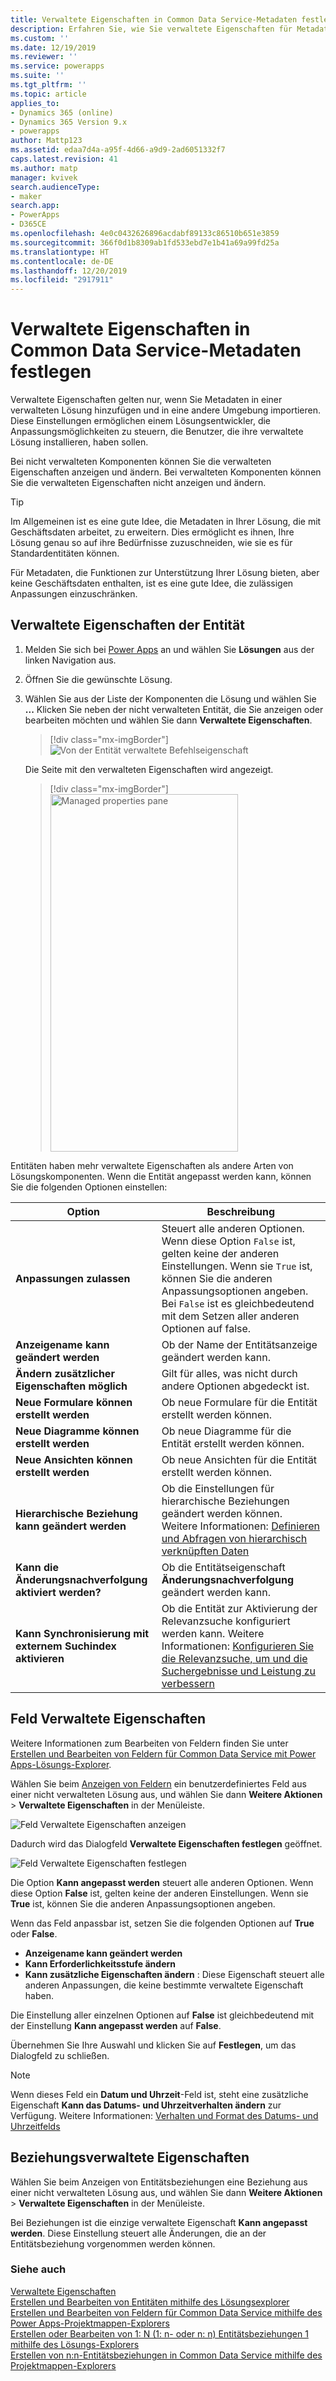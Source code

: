 ```yaml
---
title: Verwaltete Eigenschaften in Common Data Service-Metadaten festlegen | Microsoft-Dokumentation
description: Erfahren Sie, wie Sie verwaltete Eigenschaften für Metadatenelemente in einer Lösung festlegen können.
ms.custom: ''
ms.date: 12/19/2019
ms.reviewer: ''
ms.service: powerapps
ms.suite: ''
ms.tgt_pltfrm: ''
ms.topic: article
applies_to:
- Dynamics 365 (online)
- Dynamics 365 Version 9.x
- powerapps
author: Mattp123
ms.assetid: edaa7d4a-a95f-4d66-a9d9-2ad6051332f7
caps.latest.revision: 41
ms.author: matp
manager: kvivek
search.audienceType:
- maker
search.app:
- PowerApps
- D365CE
ms.openlocfilehash: 4e0c0432626896acdabf89133c86510b651e3859
ms.sourcegitcommit: 366f0d1b8309ab1fd533ebd7e1b41a69a99fd25a
ms.translationtype: HT
ms.contentlocale: de-DE
ms.lasthandoff: 12/20/2019
ms.locfileid: "2917911"
---
```

# <a name="set-managed-properties-in-common-data-service-metadata"></a>Verwaltete Eigenschaften in Common Data Service-Metadaten festlegen 

Verwaltete Eigenschaften gelten nur, wenn Sie Metadaten in einer verwalteten Lösung hinzufügen und in eine andere Umgebung importieren. Diese Einstellungen ermöglichen einem Lösungsentwickler, die Anpassungsmöglichkeiten zu steuern, die Benutzer, die ihre verwaltete Lösung installieren, haben sollen. 

Bei nicht verwalteten Komponenten können Sie die verwalteten Eigenschaften anzeigen und ändern. Bei verwalteten Komponenten können Sie die verwalteten Eigenschaften nicht anzeigen und ändern. 

> [!TIP]
> Im Allgemeinen ist es eine gute Idee, die Metadaten in Ihrer Lösung, die mit Geschäftsdaten arbeitet, zu erweitern. Dies ermöglicht es ihnen, Ihre Lösung genau so auf ihre Bedürfnisse zuzuschneiden, wie sie es für Standardentitäten können.
>
>Für Metadaten, die Funktionen zur Unterstützung Ihrer Lösung bieten, aber keine Geschäftsdaten enthalten, ist es eine gute Idee, die zulässigen Anpassungen einzuschränken.


## <a name="entity-managed-properties"></a>Verwaltete Eigenschaften der Entität
1.  Melden Sie sich bei [Power Apps](https://make.powerapps.com/?utm_source=padocs&utm_medium=linkinadoc&utm_campaign=referralsfromdoc) an und wählen Sie **Lösungen** aus der linken Navigation aus. 
2.  Öffnen Sie die gewünschte Lösung. 
3.  Wählen Sie aus der Liste der Komponenten die Lösung und wählen Sie **...** Klicken Sie neben der nicht verwalteten Entität, die Sie anzeigen oder bearbeiten möchten und wählen Sie dann **Verwaltete Eigenschaften**. 

    > [!div class="mx-imgBorder"] 
    > ![Von der Entität verwaltete Befehlseigenschaft](media/entity-managed-properties.png "Von der Entität verwaltete Befehlseigenschaft")

    Die Seite mit den verwalteten Eigenschaften wird angezeigt. 

    > [!div class="mx-imgBorder"] 
    > <img src="media/managed-properties-dialog.png" alt="Managed properties pane" height="572" width="300">

<!-- [Managed properties pane](media/managed-properties-dialog.png "Managed properties pane") -->
  
Entitäten haben mehr verwaltete Eigenschaften als andere Arten von Lösungskomponenten. Wenn die Entität angepasst werden kann, können Sie die folgenden Optionen einstellen:  

|Option|Beschreibung|
|--|--|
|**Anpassungen zulassen** |Steuert alle anderen Optionen. Wenn diese Option `False` ist, gelten keine der anderen Einstellungen. Wenn sie `True` ist, können Sie die anderen Anpassungsoptionen angeben. Bei `False` ist es gleichbedeutend mit dem Setzen aller anderen Optionen auf false.|
|**Anzeigename kann geändert werden**|Ob der Name der Entitätsanzeige geändert werden kann.|
|**Ändern zusätzlicher Eigenschaften möglich** |Gilt für alles, was nicht durch andere Optionen abgedeckt ist.|
|**Neue Formulare können erstellt werden**|Ob neue Formulare für die Entität erstellt werden können.|
|**Neue Diagramme können erstellt werden**|Ob neue Diagramme für die Entität erstellt werden können.|
|**Neue Ansichten können erstellt werden** |Ob neue Ansichten für die Entität erstellt werden können.|
|**Hierarchische Beziehung kann geändert werden**|Ob die Einstellungen für hierarchische Beziehungen geändert werden können. Weitere Informationen: [Definieren und Abfragen von hierarchisch verknüpften Daten](define-query-hierarchical-data.md)|
|**Kann die Änderungsnachverfolgung aktiviert werden?** |Ob die Entitätseigenschaft **Änderungsnachverfolgung** geändert werden kann.|
|**Kann Synchronisierung mit externem Suchindex aktivieren** |Ob die Entität zur Aktivierung der Relevanzsuche konfiguriert werden kann. Weitere Informationen: [Konfigurieren Sie die Relevanzsuche, um und die Suchergebnisse und Leistung zu verbessern](/dynamics365/customer-engagement/admin/configure-relevance-search-organization) |

## <a name="field-managed-properties"></a>Feld Verwaltete Eigenschaften

Weitere Informationen zum Bearbeiten von Feldern finden Sie unter [Erstellen und Bearbeiten von Feldern für Common Data Service mit Power Apps-Lösungs-Explorer](create-edit-field-solution-explorer.md).

Wählen Sie beim [Anzeigen von Feldern](create-edit-field-solution-explorer.md#view-fields) ein benutzerdefiniertes Feld aus einer nicht verwalteten Lösung aus, und wählen Sie dann **Weitere Aktionen** >  **Verwaltete Eigenschaften** in der Menüleiste.

![Feld Verwaltete Eigenschaften anzeigen](media/view-field-managed-properties-solution-explorer.png)  
  
Dadurch wird das Dialogfeld **Verwaltete Eigenschaften festlegen** geöffnet.

![Feld Verwaltete Eigenschaften festlegen](media/set-field-managed-property.png)

Die Option **Kann angepasst werden** steuert alle anderen Optionen. Wenn diese Option **False** ist, gelten keine der anderen Einstellungen. Wenn sie **True** ist, können Sie die anderen Anpassungsoptionen angeben.  
  
Wenn das Feld anpassbar ist, setzen Sie die folgenden Optionen auf **True** oder **False**.  
  
- **Anzeigename kann geändert werden**
- **Kann Erforderlichkeitsstufe ändern** 
- **Kann zusätzliche Eigenschaften ändern** : Diese Eigenschaft steuert alle anderen Anpassungen, die keine bestimmte verwaltete Eigenschaft haben.

Die Einstellung aller einzelnen Optionen auf **False** ist gleichbedeutend mit der Einstellung **Kann angepasst werden** auf **False**.  

Übernehmen Sie Ihre Auswahl und klicken Sie auf **Festlegen**, um das Dialogfeld zu schließen.

> [!NOTE]
> Wenn dieses Feld ein **Datum und Uhrzeit**-Feld ist, steht eine zusätzliche Eigenschaft **Kann das Datums- und Uhrzeitverhalten ändern** zur Verfügung. Weitere Informationen: [Verhalten und Format des Datums- und Uhrzeitfelds](behavior-format-date-time-field.md)

## <a name="relationship-managed-properties"></a>Beziehungsverwaltete Eigenschaften

Wählen Sie beim Anzeigen von Entitätsbeziehungen eine Beziehung aus einer nicht verwalteten Lösung aus, und wählen Sie dann **Weitere Aktionen** > **Verwaltete Eigenschaften** in der Menüleiste.
  
Bei Beziehungen ist die einzige verwaltete Eigenschaft **Kann angepasst werden**. Diese Einstellung steuert alle Änderungen, die an der Entitätsbeziehung vorgenommen werden können. 


### <a name="see-also"></a>Siehe auch

[Verwaltete Eigenschaften](solutions-overview.md#managed-properties)<br />
[Erstellen und Bearbeiten von Entitäten mithilfe des Lösungsexplorer](create-edit-entities-solution-explorer.md)<br />
[Erstellen und Bearbeiten von Feldern für Common Data Service mithilfe des Power Apps-Projektmappen-Explorers](create-edit-field-solution-explorer.md)<br />
[Erstellen oder Bearbeiten von 1: N (1: n- oder n: n) Entitätsbeziehungen 1 mithilfe des Lösungs-Explorers](create-edit-1n-relationships-solution-explorer.md)<br />
[Erstellen von n:n-Entitätsbeziehungen in Common Data Service mithilfe des Projektmappen-Explorers](create-edit-nn-relationships-solution-explorer.md)
